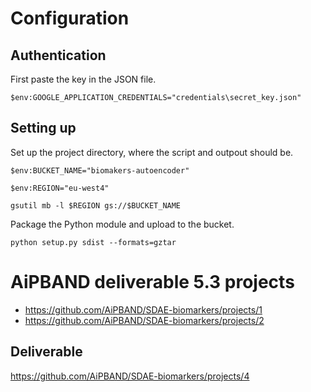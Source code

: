 # Configuration
## Authentication

First paste the key in the JSON file. 

```shell
$env:GOOGLE_APPLICATION_CREDENTIALS="credentials\secret_key.json"
```
## Setting up

Set up the project directory, where the script and outpout should be.

```shell
$env:BUCKET_NAME="biomakers-autoencoder"

$env:REGION="eu-west4"

gsutil mb -l $REGION gs://$BUCKET_NAME
```

Package the Python module and upload to the bucket.

```shell
python setup.py sdist --formats=gztar
```

# AiPBAND deliverable 5.3 projects

- https://github.com/AiPBAND/SDAE-biomarkers/projects/1
- https://github.com/AiPBAND/SDAE-biomarkers/projects/2

## Deliverable
https://github.com/AiPBAND/SDAE-biomarkers/projects/4

